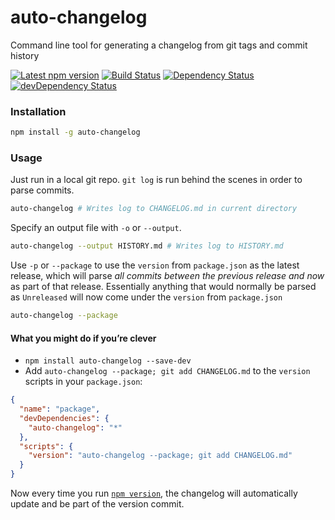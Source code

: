 auto-changelog
==============

Command line tool for generating a changelog from git tags and commit history

[![Latest npm version](https://img.shields.io/npm/v/auto-changelog.svg)](https://www.npmjs.com/package/auto-changelog)
[![Build Status](https://img.shields.io/travis/CookPete/auto-changelog.svg)](https://travis-ci.org/CookPete/auto-changelog)
[![Dependency Status](https://img.shields.io/david/CookPete/auto-changelog.svg)](https://david-dm.org/CookPete/auto-changelog)
[![devDependency Status](https://img.shields.io/david/dev/CookPete/auto-changelog.svg)](https://david-dm.org/CookPete/auto-changelog#info=devDependencies)

### Installation

```bash
npm install -g auto-changelog
```

### Usage

Just run in a local git repo. `git log` is run behind the scenes in order to parse commits.

```bash
auto-changelog # Writes log to CHANGELOG.md in current directory
```

Specify an output file with `-o` or `--output`.

```bash
auto-changelog --output HISTORY.md # Writes log to HISTORY.md
```

Use `-p` or `--package` to use the `version` from `package.json` as the latest release, which will parse _all commits between the previous release and now_ as part of that release. Essentially anything that would normally be parsed as `Unreleased` will now come under the `version` from `package.json`

```bash
auto-changelog --package
```

#### What you might do if you’re clever

- `npm install auto-changelog --save-dev`
- Add `auto-changelog --package; git add CHANGELOG.md` to the `version` scripts in your `package.json`:

```json
{
  "name": "package",
  "devDependencies": {
    "auto-changelog": "*"
  },
  "scripts": {
    "version": "auto-changelog --package; git add CHANGELOG.md"
  }
}
```

Now every time you run [`npm version`](https://docs.npmjs.com/cli/version), the changelog will automatically update and be part of the version commit.
